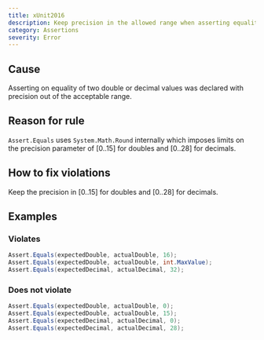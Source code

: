 ```yaml
---
title: xUnit2016
description: Keep precision in the allowed range when asserting equality of doubles or decimals.
category: Assertions
severity: Error
---
```


## Cause

Asserting on equality of two double or decimal values was declared with precision out of the acceptable range.

## Reason for rule

`Assert.Equals` uses `System.Math.Round` internally which imposes limits on the precision parameter of [0..15] for 
doubles and [0..28] for decimals.

## How to fix violations

Keep the precision in [0..15] for doubles and [0..28] for decimals.

## Examples

### Violates

```csharp
Assert.Equals(expectedDouble, actualDouble, 16);
Assert.Equals(expectedDouble, actualDouble, int.MaxValue);
Assert.Equals(expectedDecimal, actualDecimal, 32);
```

### Does not violate

```csharp
Assert.Equals(expectedDouble, actualDouble, 0);
Assert.Equals(expectedDouble, actualDouble, 15);
Assert.Equals(expectedDecimal, actualDecimal, 0);
Assert.Equals(expectedDecimal, actualDecimal, 28);
```